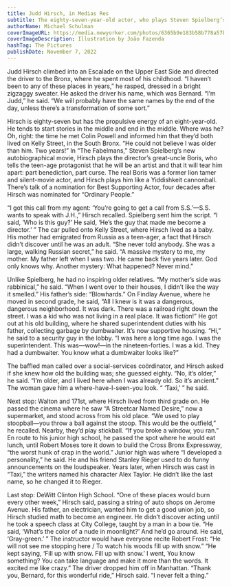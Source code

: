 ```yaml
---
title: Judd Hirsch, in Medias Res
subtitle: The eighty-seven-year-old actor, who plays Steven Spielberg’s great-uncle Boris in “The Fabelmans,” traipses around his old Bronx stomping grounds and recounts stories (Colin Powell! Robert Moses!) without beginnings or endings.
authorName: Michael Schulman
coverImageURL: https://media.newyorker.com/photos/6365b9e183b58b778a57b20a/master/w_2240,c_limit/221114_r41350illu.jpg
coverImageDescription: Illustration by João Fazenda
hashTag: The Pictures
publishDate: November 7, 2022
---
```


Judd Hirsch climbed into an Escalade on the Upper East Side and directed the driver to the Bronx, where he spent most of his childhood. “I haven’t been to any of these places in years,” he rasped, dressed in a bright zigzaggy sweater. He asked the driver his name, which was Bernard. “I’m Judd,” he said. “We will probably have the same names by the end of the day, unless there’s a transformation of some sort.”

Hirsch is eighty-seven but has the propulsive energy of an eight-year-old. He tends to start stories in the middle and end in the middle. Where was he? Oh, right: the time he met Colin Powell and informed him that they’d both lived on Kelly Street, in the South Bronx. “He could not believe I was older than him. Two years!” In “The Fabelmans,” Steven Spielberg’s new autobiographical movie, Hirsch plays the director’s great-uncle Boris, who tells the teen-age protagonist that he will be an artist and that it will tear him apart: part benediction, part curse. The real Boris was a former lion tamer and silent-movie actor, and Hirsch plays him like a Yiddishkeit cannonball. There’s talk of a nomination for Best Supporting Actor, four decades after Hirsch was nominated for “Ordinary People.”

“I got this call from my agent: ‘You’re going to get a call from S.S.’—S.S. wants to speak with J.H.,” Hirsch recalled. Spielberg sent him the script. “I said, ‘Who is this guy?’ He said, ‘He’s the guy that made me become a director.’ ” The car pulled onto Kelly Street, where Hirsch lived as a baby. His mother had emigrated from Russia as a teen-ager, a fact that Hirsch didn’t discover until he was an adult. “She never told anybody. She was a large, walking Russian secret,” he said. “A massive mystery to me, my mother. My father left when I was two. He came back five years later. God only knows why. Another mystery: What happened? Never mind.”

Unlike Spielberg, he had no inspiring older relatives. “My mother’s side was rabbinical,” he said. “When I went over to their houses, I didn’t like the way it smelled.” His father’s side: “Blowhards.” On Findlay Avenue, where he moved in second grade, he said, “All I knew is it was a dangerous, dangerous neighborhood. It was dark. There was a railroad right down the street. I was a kid who was not living in a real place. It was fiction!” He got out at his old building, where he shared superintendent duties with his father, collecting garbage by dumbwaiter. It’s now supportive housing. “Hi,” he said to a security guy in the lobby. “I was here a long time ago. I was the superintendent. This was—wow!—in the nineteen-forties. I was a kid. They had a dumbwaiter. You know what a dumbwaiter looks like?”

The baffled man called over a social-services coördinator, and Hirsch asked if she knew how old the building was; she guessed eighty. “No, it’s older,” he said. “I’m older, and I lived here when I was already old. So it’s ancient.” The woman gave him a where-have-I-seen-you look. “ ‘Taxi,’ ” he said.

Next stop: Walton and 171st, where Hirsch lived from third grade on. He passed the cinema where he saw “A Streetcar Named Desire,” now a supermarket, and stood across from his old place. “We used to play stoopball—you throw a ball against the stoop. This would be the outfield,” he recalled. Nearby, they’d play stickball. “If you broke a window, you ran.” En route to his junior high school, he passed the spot where he would eat lunch, until Robert Moses tore it down to build the Cross Bronx Expressway, “the worst hunk of crap in the world.” Junior high was where “I developed a personality,” he said. He and his friend Stanley Rieger used to do funny announcements on the loudspeaker. Years later, when Hirsch was cast in “Taxi,” the writers named his character Alex Taylor. He didn’t like the last name, so he changed it to Rieger.

Last stop: DeWitt Clinton High School. “One of these places would burn every other week,” Hirsch said, passing a string of auto shops on Jerome Avenue. His father, an electrician, wanted him to get a good union job, so Hirsch studied math to become an engineer. He didn’t discover acting until he took a speech class at City College, taught by a man in a bow tie. “He said, ‘What’s the color of a nude in moonlight?’ And he’d go around. He said, ‘Gray-green.’ ” The instructor would have everyone recite Robert Frost: “He will not see me stopping here / To watch his woods fill up with snow.” “He kept saying, ‘Fill up with snow. Fill up with snow.’ I went, You know something? You can take language and make it more than the words. It excited me like crazy.” The driver dropped him off in Manhattan. “Thank you, Bernard, for this wonderful ride,” Hirsch said. “I never felt a thing.”